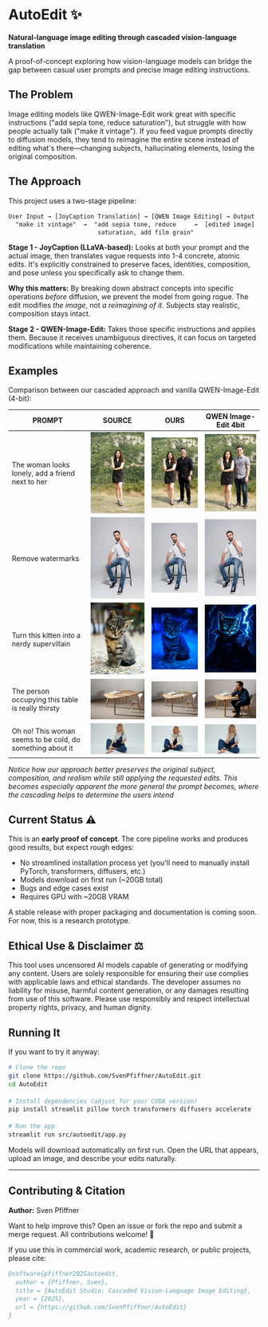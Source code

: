 
# AutoEdit ✨

**Natural-language image editing through cascaded vision-language translation**

A proof-of-concept exploring how vision-language models can bridge the gap between casual user prompts and precise image editing instructions.

## The Problem

Image editing models like QWEN-Image-Edit work great with specific instructions ("add sepia tone, reduce saturation"), but struggle with how people actually talk ("make it vintage"). If you feed vague prompts directly to diffusion models, they tend to reimagine the entire scene instead of editing what's there—changing subjects, hallucinating elements, losing the original composition.

## The Approach

This project uses a two-stage pipeline:

```
User Input → [JoyCaption Translation] → [QWEN Image Editing] → Output
  "make it vintage"  →  "add sepia tone, reduce     →  [edited image]
                         saturation, add film grain"
```

**Stage 1 - JoyCaption (LLaVA-based):** Looks at both your prompt and the actual image, then translates vague requests into 1-4 concrete, atomic edits. It's explicitly constrained to preserve faces, identities, composition, and pose unless you specifically ask to change them.

**Why this matters:** By breaking down abstract concepts into specific operations *before* diffusion, we prevent the model from going rogue. The edit modifies *the image*, not *a reimagining of it*. Subjects stay realistic, composition stays intact.

**Stage 2 - QWEN-Image-Edit:** Takes those specific instructions and applies them. Because it receives unambiguous directives, it can focus on targeted modifications while maintaining coherence.


## Examples

Comparison between our cascaded approach and vanilla QWEN-Image-Edit (4-bit):

| PROMPT | SOURCE | OURS | QWEN Image-Edit 4bit |
|--------|--------|------|---------------------|
| The woman looks lonely, add a friend next to her | <img src="resources/source_image/1.jpg" width="300"> | <img src="resources/ours/1.jpg" width="300"> | <img src="resources/vanilla_qwen/1.jpg" width="300"> |
| Remove watermarks | <img src="resources/source_image/2.jpg" width="300"> | <img src="resources/ours/2.jpg" width="300"> | <img src="resources/vanilla_qwen/2.jpg" width="300"> |
| Turn this kitten into a nerdy supervillain | <img src="resources/source_image/3.jpeg" width="300"> | <img src="resources/ours/3.jpg" width="300"> | <img src="resources/vanilla_qwen/3.jpg" width="300"> |
| The person occupying this table is really thirsty | <img src="resources/source_image/4.jpeg" width="300"> | <img src="resources/ours/4.jpg" width="300"> | <img src="resources/vanilla_qwen/4.jpg" width="300"> |
| Oh no! This woman seems to be cold, do something about it | <img src="resources/source_image/5.jpg" width="300"> | <img src="resources/ours/5.jpg" width="300"> | <img src="resources/vanilla_qwen/5.jpg" width="300"> |

*Notice how our approach better preserves the original subject, composition, and realism while still applying the requested edits. This becomes especially apparent the more general the prompt becomes, where the cascading helps to determine the users intend*


## Current Status ⚠️

This is an **early proof of concept**. The core pipeline works and produces good results, but expect rough edges:
- No streamlined installation process yet (you'll need to manually install PyTorch, transformers, diffusers, etc.)
- Models download on first run (~20GB total)
- Bugs and edge cases exist
- Requires GPU with ~20GB VRAM

A stable release with proper packaging and documentation is coming soon. For now, this is a research prototype.

## Ethical Use & Disclaimer ⚖️

This tool uses uncensored AI models capable of generating or modifying any content. Users are solely responsible for ensuring their use complies with applicable laws and ethical standards. The developer assumes no liability for misuse, harmful content generation, or any damages resulting from use of this software. Please use responsibly and respect intellectual property rights, privacy, and human dignity.

## Running It

If you want to try it anyway:

```bash
# Clone the repo
git clone https://github.com/SvenPfiffner/AutoEdit.git
cd AutoEdit

# Install dependencies (adjust for your CUDA version)
pip install streamlit pillow torch transformers diffusers accelerate

# Run the app
streamlit run src/autoedit/app.py
```

Models will download automatically on first run. Open the URL that appears, upload an image, and describe your edits naturally.

---

## Contributing & Citation

**Author:** Sven Pfiffner

Want to help improve this? Open an issue or fork the repo and submit a merge request. All contributions welcome! 🙌

If you use this in commercial work, academic research, or public projects, please cite:

```bibtex
@software{pfiffner2025autoedit,
  author = {Pfiffner, Sven},
  title = {AutoEdit Studio: Cascaded Vision-Language Image Editing},
  year = {2025},
  url = {https://github.com/SvenPfiffner/AutoEdit}
}
```